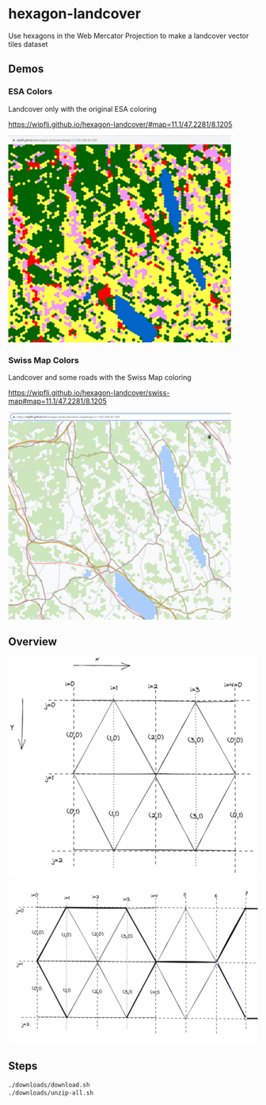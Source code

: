 # hexagon-landcover
Use hexagons in the Web Mercator Projection to make a landcover vector tiles dataset

## Demos

### ESA Colors

Landcover only with the original ESA coloring

https://wipfli.github.io/hexagon-landcover/#map=11.1/47.2281/8.1205

<a href="https://wipfli.github.io/hexagon-landcover/#map=11.1/47.2281/8.1205">
<img src="demo-1.png" width=450>
</a>

### Swiss Map Colors

Landcover and some roads with the Swiss Map coloring

https://wipfli.github.io/hexagon-landcover/swiss-map#map=11.1/47.2281/8.1205

<a href="https://wipfli.github.io/hexagon-landcover/swiss-map#map=11.1/47.2281/8.1205">
<img src="demo-2.png" width=450>
</a>

## Overview

<img src="screenshot-1.png">

<img src="screenshot-2.png">

## Steps

```
./downloads/download.sh
./downloads/unzip-all.sh
```